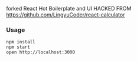 forked React Hot Boilerplate and UI HACKED FROM https://github.com/LingyuCoder/react-calculator

### Usage

```
npm install
npm start
open http://localhost:3000
```
